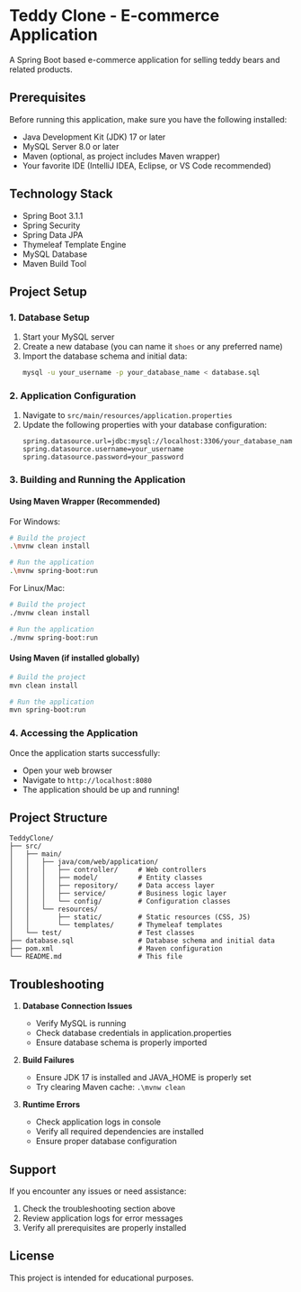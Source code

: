 # Teddy Clone - E-commerce Application

A Spring Boot based e-commerce application for selling teddy bears and related products.

## Prerequisites

Before running this application, make sure you have the following installed:
- Java Development Kit (JDK) 17 or later
- MySQL Server 8.0 or later
- Maven (optional, as project includes Maven wrapper)
- Your favorite IDE (IntelliJ IDEA, Eclipse, or VS Code recommended)

## Technology Stack

- Spring Boot 3.1.1
- Spring Security
- Spring Data JPA
- Thymeleaf Template Engine
- MySQL Database
- Maven Build Tool

## Project Setup

### 1. Database Setup

1. Start your MySQL server
2. Create a new database (you can name it `shoes` or any preferred name)
3. Import the database schema and initial data:
   ```bash
   mysql -u your_username -p your_database_name < database.sql
   ```

### 2. Application Configuration

1. Navigate to `src/main/resources/application.properties`
2. Update the following properties with your database configuration:
   ```properties
   spring.datasource.url=jdbc:mysql://localhost:3306/your_database_name
   spring.datasource.username=your_username
   spring.datasource.password=your_password
   ```

### 3. Building and Running the Application

#### Using Maven Wrapper (Recommended)

For Windows:
```bash
# Build the project
.\mvnw clean install

# Run the application
.\mvnw spring-boot:run
```

For Linux/Mac:
```bash
# Build the project
./mvnw clean install

# Run the application
./mvnw spring-boot:run
```

#### Using Maven (if installed globally)

```bash
# Build the project
mvn clean install

# Run the application
mvn spring-boot:run
```

### 4. Accessing the Application

Once the application starts successfully:
- Open your web browser
- Navigate to `http://localhost:8080`
- The application should be up and running!

## Project Structure

```
TeddyClone/
├── src/
│   ├── main/
│   │   ├── java/com/web/application/
│   │   │   ├── controller/     # Web controllers
│   │   │   ├── model/          # Entity classes
│   │   │   ├── repository/     # Data access layer
│   │   │   ├── service/        # Business logic layer
│   │   │   └── config/         # Configuration classes
│   │   └── resources/
│   │       ├── static/         # Static resources (CSS, JS)
│   │       └── templates/      # Thymeleaf templates
│   └── test/                   # Test classes
├── database.sql                # Database schema and initial data
├── pom.xml                     # Maven configuration
└── README.md                   # This file
```

## Troubleshooting

1. **Database Connection Issues**
   - Verify MySQL is running
   - Check database credentials in application.properties
   - Ensure database schema is properly imported

2. **Build Failures**
   - Ensure JDK 17 is installed and JAVA_HOME is properly set
   - Try clearing Maven cache: `.\mvnw clean`

3. **Runtime Errors**
   - Check application logs in console
   - Verify all required dependencies are installed
   - Ensure proper database configuration

## Support

If you encounter any issues or need assistance:
1. Check the troubleshooting section above
2. Review application logs for error messages
3. Verify all prerequisites are properly installed

## License

This project is intended for educational purposes.
